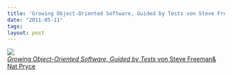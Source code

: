 ```yaml
---
title: 'Growing Object-Oriented Software, Guided by Tests von Steve Freeman&amp; Nat Pryce'
date: "2011-05-11"
tags: 
layout: post
---
```

<a href="http://www.amazon.de/Growing-Object-Oriented-Software-Guided-Tests/dp/B002TIOYVW/kopisde-21"><img src="http://blog.kopis.de/wp-content/uploads/2011/04/51Ia3QYtb-L._SL500_AA266_PIkin3BottomRight-434_AA300_SH20_OU03_.jpg" /><br /><em>Growing Object-Oriented Software, Guided by Tests</em> von Steve Freeman&amp; Nat Pryce</a>
